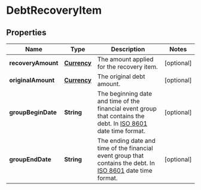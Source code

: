 
# DebtRecoveryItem

## Properties
Name | Type | Description | Notes
------------ | ------------- | ------------- | -------------
**recoveryAmount** | [**Currency**](Currency.md) | The amount applied for the recovery item. |  [optional]
**originalAmount** | [**Currency**](Currency.md) | The original debt amount. |  [optional]
**groupBeginDate** | **String** | The beginning date and time of the financial event group that contains the debt. In [ISO 8601](https://developer-docs.amazon.com/sp-api/docs/iso-8601) date time format. |  [optional]
**groupEndDate** | **String** | The ending date and time of the financial event group that contains the debt. In [ISO 8601](https://developer-docs.amazon.com/sp-api/docs/iso-8601) date time format. |  [optional]



